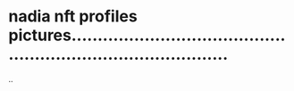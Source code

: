 # nadia nft profiles pictures...................................................................................
..
